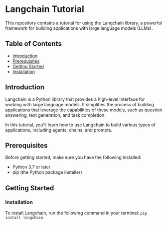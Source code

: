 # Langchain Tutorial

This repository contains a tutorial for using the Langchain library, a powerful framework for building applications with large language models (LLMs).

## Table of Contents

- [Introduction](#introduction)
- [Prerequisites](#prerequisites)
- [Getting Started](#getting-started)
- [Installation](#installation)


## Introduction

Langchain is a Python library that provides a high-level interface for working with large language models. It simplifies the process of building applications that leverage the capabilities of these models, such as question answering, text generation, and task completion.

In this tutorial, you'll learn how to use Langchain to build various types of applications, including agents, chains, and prompts.

## Prerequisites

Before getting started, make sure you have the following installed:

- Python 3.7 or later
- pip (the Python package installer)

## Getting Started

### Installation

To install Langchain, run the following command in your terminal:
```pip install langchain```
